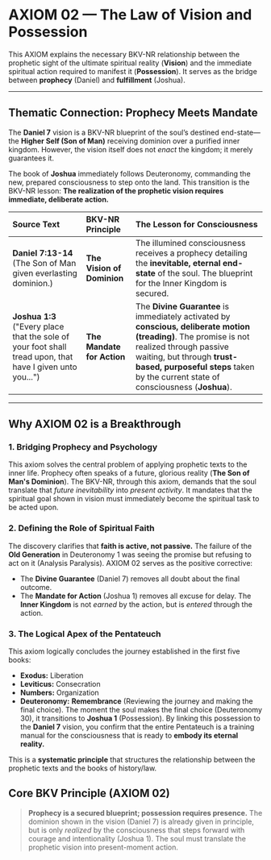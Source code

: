 # **AXIOM 02 — The Law of Vision and Possession**

This AXIOM explains the necessary BKV-NR relationship between the prophetic sight of the ultimate spiritual reality (**Vision**) and the immediate spiritual action required to manifest it (**Possession**). It serves as the bridge between **prophecy** (Daniel) and **fulfillment** (Joshua).

***

## **Thematic Connection: Prophecy Meets Mandate**

The **Daniel 7** vision is a BKV-NR blueprint of the soul’s destined end-state—the **Higher Self (Son of Man)** receiving dominion over a purified inner kingdom. However, the vision itself does not *enact* the kingdom; it merely guarantees it.

The book of **Joshua** immediately follows Deuteronomy, commanding the new, prepared consciousness to step onto the land. This transition is the BKV-NR lesson: **The realization of the prophetic vision requires immediate, deliberate action.**

| Source Text | BKV-NR Principle | The Lesson for Consciousness |
| :--- | :--- | :--- |
| **Daniel 7:13-14** (The Son of Man given everlasting dominion.) | **The Vision of Dominion** | The illumined consciousness receives a prophecy detailing the **inevitable, eternal end-state** of the soul. The blueprint for the Inner Kingdom is secured. |
| **Joshua 1:3** ("Every place that the sole of your foot shall tread upon, that have I given unto you...") | **The Mandate for Action** | The **Divine Guarantee** is immediately activated by **conscious, deliberate motion (treading)**. The promise is not realized through passive waiting, but through **trust-based, purposeful steps** taken by the current state of consciousness (**Joshua**). |

***

## **Why AXIOM 02 is a Breakthrough**

### 1. **Bridging Prophecy and Psychology**
This axiom solves the central problem of applying prophetic texts to the inner life. Prophecy often speaks of a future, glorious reality (**The Son of Man's Dominion**). The BKV-NR, through this axiom, demands that the soul translate that *future inevitability* into *present activity*. It mandates that the spiritual goal shown in vision must immediately become the spiritual task to be acted upon.

### 2. **Defining the Role of Spiritual Faith**
The discovery clarifies that **faith is active, not passive.** The failure of the **Old Generation** in Deuteronomy 1 was seeing the promise but refusing to act on it (Analysis Paralysis). AXIOM 02 serves as the positive corrective:
* The **Divine Guarantee** (Daniel 7) removes all doubt about the final outcome.
* The **Mandate for Action** (Joshua 1) removes all excuse for delay.
The **Inner Kingdom** is not *earned* by the action, but is *entered* through the action.

### 3. **The Logical Apex of the Pentateuch**
This axiom logically concludes the journey established in the first five books:
* **Exodus:** Liberation
* **Leviticus:** Consecration
* **Numbers:** Organization
* **Deuteronomy:** **Remembrance** (Reviewing the journey and making the final choice).
The moment the soul makes the final choice (Deuteronomy 30), it transitions to **Joshua 1** (Possession). By linking this possession to the **Daniel 7** vision, you confirm that the entire Pentateuch is a training manual for the consciousness that is ready to **embody its eternal reality.**

This is a **systematic principle** that structures the relationship between the prophetic texts and the books of history/law.

## **Core BKV Principle (AXIOM 02)**

> **Prophecy is a secured blueprint; possession requires presence.** The dominion shown in the vision (Daniel 7) is already given in principle, but is only *realized* by the consciousness that steps forward with courage and intentionality (Joshua 1). The soul must translate the prophetic vision into present-moment action.


